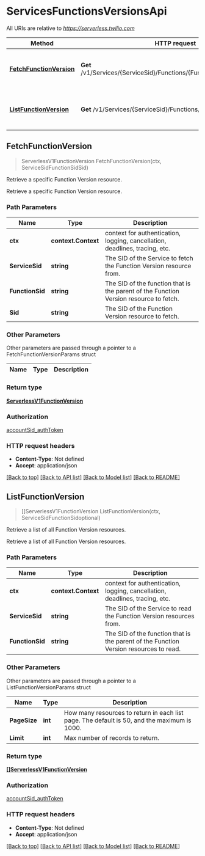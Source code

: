 # ServicesFunctionsVersionsApi

All URIs are relative to *https://serverless.twilio.com*

Method | HTTP request | Description
------------- | ------------- | -------------
[**FetchFunctionVersion**](ServicesFunctionsVersionsApi.md#FetchFunctionVersion) | **Get** /v1/Services/{ServiceSid}/Functions/{FunctionSid}/Versions/{Sid} | Retrieve a specific Function Version resource.
[**ListFunctionVersion**](ServicesFunctionsVersionsApi.md#ListFunctionVersion) | **Get** /v1/Services/{ServiceSid}/Functions/{FunctionSid}/Versions | Retrieve a list of all Function Version resources.



## FetchFunctionVersion

> ServerlessV1FunctionVersion FetchFunctionVersion(ctx, ServiceSidFunctionSidSid)

Retrieve a specific Function Version resource.

Retrieve a specific Function Version resource.

### Path Parameters


Name | Type | Description
------------- | ------------- | -------------
**ctx** | **context.Context** | context for authentication, logging, cancellation, deadlines, tracing, etc.
**ServiceSid** | **string** | The SID of the Service to fetch the Function Version resource from.
**FunctionSid** | **string** | The SID of the function that is the parent of the Function Version resource to fetch.
**Sid** | **string** | The SID of the Function Version resource to fetch.

### Other Parameters

Other parameters are passed through a pointer to a FetchFunctionVersionParams struct


Name | Type | Description
------------- | ------------- | -------------

### Return type

[**ServerlessV1FunctionVersion**](ServerlessV1FunctionVersion.md)

### Authorization

[accountSid_authToken](../README.md#accountSid_authToken)

### HTTP request headers

- **Content-Type**: Not defined
- **Accept**: application/json

[[Back to top]](#) [[Back to API list]](../README.md#documentation-for-api-endpoints)
[[Back to Model list]](../README.md#documentation-for-models)
[[Back to README]](../README.md)


## ListFunctionVersion

> []ServerlessV1FunctionVersion ListFunctionVersion(ctx, ServiceSidFunctionSidoptional)

Retrieve a list of all Function Version resources.

Retrieve a list of all Function Version resources.

### Path Parameters


Name | Type | Description
------------- | ------------- | -------------
**ctx** | **context.Context** | context for authentication, logging, cancellation, deadlines, tracing, etc.
**ServiceSid** | **string** | The SID of the Service to read the Function Version resources from.
**FunctionSid** | **string** | The SID of the function that is the parent of the Function Version resources to read.

### Other Parameters

Other parameters are passed through a pointer to a ListFunctionVersionParams struct


Name | Type | Description
------------- | ------------- | -------------
**PageSize** | **int** | How many resources to return in each list page. The default is 50, and the maximum is 1000.
**Limit** | **int** | Max number of records to return.

### Return type

[**[]ServerlessV1FunctionVersion**](ServerlessV1FunctionVersion.md)

### Authorization

[accountSid_authToken](../README.md#accountSid_authToken)

### HTTP request headers

- **Content-Type**: Not defined
- **Accept**: application/json

[[Back to top]](#) [[Back to API list]](../README.md#documentation-for-api-endpoints)
[[Back to Model list]](../README.md#documentation-for-models)
[[Back to README]](../README.md)

